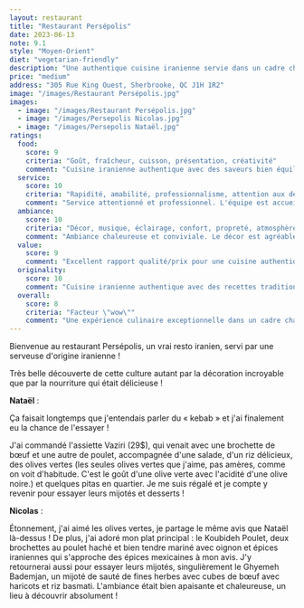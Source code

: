 ```yaml
---
layout: restaurant
title: "Restaurant Persépolis"
date: 2023-06-13
note: 9.1
style: "Moyen-Orient"
diet: "vegetarian-friendly"
description: "Une authentique cuisine iranienne servie dans un cadre chaleureux et décoré avec soin !"
price: "medium"
address: "305 Rue King Ouest, Sherbrooke, QC J1H 1R2"
image: "/images/Restaurant Persépolis.jpg"
images:
  - image: "/images/Restaurant Persépolis.jpg"
  - image: "/images/Persepolis Nicolas.jpg"
  - image: "/images/Persepolis Nataël.jpg"
ratings:
  food:
    score: 9
    criteria: "Goût, fraîcheur, cuisson, présentation, créativité"
    comment: "Cuisine iranienne authentique avec des saveurs bien équilibrées. Les plats sont bien présentés et les ingrédients sont frais."
  service:
    score: 10
    criteria: "Rapidité, amabilité, professionnalisme, attention aux détails"
    comment: "Service attentionné et professionnel. L'équipe est accueillante et connaît bien le menu."
  ambiance:
    score: 10
    criteria: "Décor, musique, éclairage, confort, propreté, atmosphère générale"
    comment: "Ambiance chaleureuse et conviviale. Le décor est agréable et l'établissement est bien entretenu."
  value:
    score: 9
    comment: "Excellent rapport qualité/prix pour une cuisine authentique."
  originality:
    score: 10
    comment: "Cuisine iranienne authentique avec des recettes traditionnelles."
  overall:
    score: 8
    criteria: "Facteur \"wow\""
    comment: "Une expérience culinaire exceptionnelle dans un cadre chaleureux."
---
```


Bienvenue au restaurant Persépolis, un vrai resto iranien, servi par une serveuse d'origine iranienne !

Très belle découverte de cette culture autant par la décoration incroyable que par la nourriture qui était délicieuse !

**Nataël** :

Ça faisait longtemps que j'entendais parler du « kebab » et j'ai finalement eu la chance de l'essayer !

J'ai commandé l'assiette Vaziri (29$), qui venait avec une brochette de bœuf et une autre de poulet, accompagnée d'une salade, d'un riz délicieux, des olives vertes (les seules olives vertes que j'aime, pas amères, comme on voit d'habitude. C'est le goût d'une olive verte avec l'acidité d'une olive noire.) et quelques pitas en quartier. Je me suis régalé et je compte y revenir pour essayer leurs mijotés et desserts !

**Nicolas** :

Étonnement, j'ai aimé les olives vertes, je partage le même avis que Nataël là-dessus ! De plus, j'ai adoré mon plat principal : le Koubideh Poulet, deux brochettes au poulet haché et bien tendre mariné avec oignon et épices iraniennes qui s'approche des épices mexicaines à mon avis. J'y retournerai aussi pour essayer leurs mijotés, singulièrement le Ghyemeh Bademjan, un mijoté de sauté de fines herbes avec cubes de bœuf avec haricots et riz basmati. L'ambiance était bien apaisante et chaleureuse, un lieu à découvrir absolument ! 